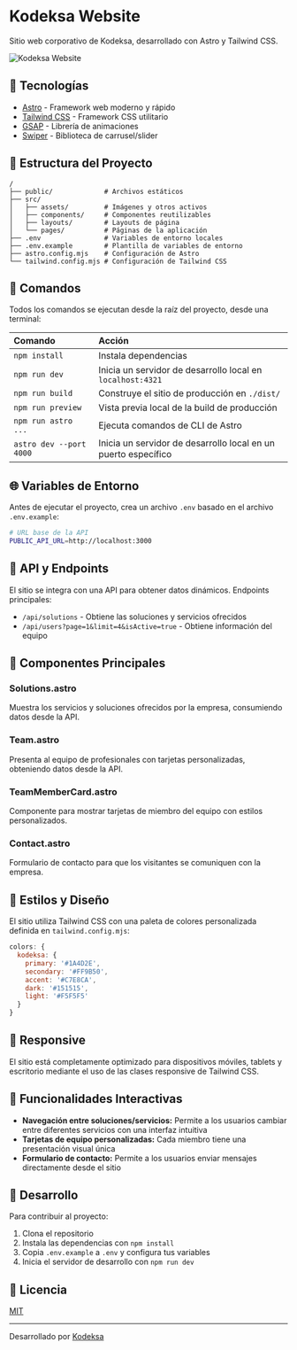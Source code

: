 # Kodeksa Website

Sitio web corporativo de Kodeksa, desarrollado con Astro y Tailwind CSS.

![Kodeksa Website](https://res.cloudinary.com/dcm9ovoys/image/upload/v1744232387/kodeksa/bjl0f2bmlgot9txqu20x.png)

## 🚀 Tecnologías

- [Astro](https://astro.build/) - Framework web moderno y rápido
- [Tailwind CSS](https://tailwindcss.com/) - Framework CSS utilitario
- [GSAP](https://greensock.com/gsap/) - Librería de animaciones
- [Swiper](https://swiperjs.com/) - Biblioteca de carrusel/slider

## 📂 Estructura del Proyecto

```
/
├── public/             # Archivos estáticos
├── src/
│   ├── assets/         # Imágenes y otros activos
│   ├── components/     # Componentes reutilizables
│   ├── layouts/        # Layouts de página
│   └── pages/          # Páginas de la aplicación
├── .env                # Variables de entorno locales
├── .env.example        # Plantilla de variables de entorno
├── astro.config.mjs    # Configuración de Astro
└── tailwind.config.mjs # Configuración de Tailwind CSS
```

## 🧞 Comandos

Todos los comandos se ejecutan desde la raíz del proyecto, desde una terminal:

| Comando                | Acción                                           |
| :--------------------  | :----------------------------------------------- |
| `npm install`          | Instala dependencias                             |
| `npm run dev`          | Inicia un servidor de desarrollo local en `localhost:4321` |
| `npm run build`        | Construye el sitio de producción en `./dist/`    |
| `npm run preview`      | Vista previa local de la build de producción     |
| `npm run astro ...`    | Ejecuta comandos de CLI de Astro                 |
| `astro dev --port 4000`| Inicia un servidor de desarrollo local en un puerto específico|

## 🌐 Variables de Entorno

Antes de ejecutar el proyecto, crea un archivo `.env` basado en el archivo `.env.example`:

```bash
# URL base de la API
PUBLIC_API_URL=http://localhost:3000
```

## 📝 API y Endpoints

El sitio se integra con una API para obtener datos dinámicos. Endpoints principales:

- `/api/solutions` - Obtiene las soluciones y servicios ofrecidos
- `/api/users?page=1&limit=4&isActive=true` - Obtiene información del equipo

## 🎨 Componentes Principales

### Solutions.astro

Muestra los servicios y soluciones ofrecidos por la empresa, consumiendo datos desde la API.

### Team.astro

Presenta al equipo de profesionales con tarjetas personalizadas, obteniendo datos desde la API.

### TeamMemberCard.astro

Componente para mostrar tarjetas de miembro del equipo con estilos personalizados.

### Contact.astro

Formulario de contacto para que los visitantes se comuniquen con la empresa.

## 📐 Estilos y Diseño

El sitio utiliza Tailwind CSS con una paleta de colores personalizada definida en `tailwind.config.mjs`:

```js
colors: {
  kodeksa: {
    primary: '#1A4D2E',
    secondary: '#FF9B50',
    accent: '#C7E8CA',
    dark: '#151515',
    light: '#F5F5F5'
  }
}
```

## 📱 Responsive

El sitio está completamente optimizado para dispositivos móviles, tablets y escritorio mediante el uso de las clases responsive de Tailwind CSS.

## 🧩 Funcionalidades Interactivas

- **Navegación entre soluciones/servicios:** Permite a los usuarios cambiar entre diferentes servicios con una interfaz intuitiva
- **Tarjetas de equipo personalizadas:** Cada miembro tiene una presentación visual única
- **Formulario de contacto:** Permite a los usuarios enviar mensajes directamente desde el sitio

## 🔧 Desarrollo

Para contribuir al proyecto:

1. Clona el repositorio
2. Instala las dependencias con `npm install`
3. Copia `.env.example` a `.env` y configura tus variables
4. Inicia el servidor de desarrollo con `npm run dev`

## 📄 Licencia

[MIT](LICENSE)

---

Desarrollado por [Kodeksa](https://kodeksa.lat)